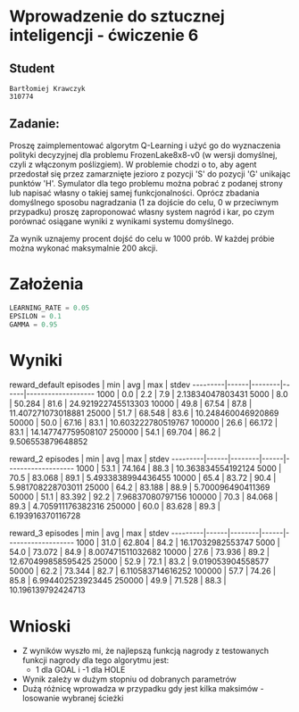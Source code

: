 # Wprowadzenie do sztucznej inteligencji - ćwiczenie 6

## Student

```
Bartłomiej Krawczyk
310774
```

## Zadanie:

Proszę zaimplementować algorytm Q-Learning i użyć go do wyznaczenia polityki decyzyjnej dla problemu FrozenLake8x8-v0 (w wersji domyślnej, czyli z włączonym poślizgiem). W problemie chodzi o to, aby agent przedostał się przez zamarznięte jezioro z pozycji 'S' do pozycji 'G' unikając punktów 'H'. Symulator dla tego problemu można pobrać z podanej strony lub napisać własny o takiej samej funkcjonalności.
Oprócz zbadania domyślnego sposobu nagradzania (1 za dojście do celu, 0 w przeciwnym przypadku) proszę zaproponować własny system nagród i kar, po czym porównać osiągane wyniki z wynikami systemu domyślnego.

Za wynik uznajemy procent dojść do celu w 1000 prób. W każdej próbie można wykonać maksymalnie 200 akcji.

# Założenia

```python
LEARNING_RATE = 0.05
EPSILON = 0.1
GAMMA = 0.95
```

# Wyniki

reward_default
episodes | min  | avg    | max  | stdev
---------|------|--------|------|-------------------
1000     | 0.0  | 2.2    | 7.9  | 2.13834047803431
5000     | 8.0  | 50.284 | 81.6 | 24.921922745513303
10000    | 49.8 | 67.54  | 87.8 | 11.407271073018881
25000    | 51.7 | 68.548 | 83.6 | 10.248460046920869
50000    | 50.0 | 67.16  | 83.1 | 10.603222780519767
100000   | 26.6 | 66.172 | 83.1 | 14.147747759508107
250000   | 54.1 | 69.704 | 86.2 | 9.506553879648852

reward_2
episodes | min  | avg    | max  | stdev
---------|------|--------|------|-------------------
1000     | 53.1 | 74.164 | 88.3 | 10.363834554192124
5000     | 70.5 | 83.068 | 89.1 | 5.4933838994436455
10000    | 65.4 | 83.72  | 90.4 | 5.981708228703011
25000    | 64.2 | 83.188 | 88.9 | 5.700096490411369
50000    | 51.1 | 83.392 | 92.2 | 7.96837080797156
100000   | 70.3 | 84.068 | 89.3 | 4.705911176382316
250000   | 60.0 | 83.628 | 89.3 | 6.193916370116728

reward_3
episodes | min  | avg    | max  | stdev
---------|------|--------|------|-------------------
1000     | 31.0 | 62.804 | 84.2 | 16.17032982553747
5000     | 54.0 | 73.072 | 84.9 | 8.007471511032682
10000    | 27.6 | 73.936 | 89.2 | 12.670499858595425
25000    | 52.9 | 72.1   | 83.2 | 9.019053904558577
50000    | 62.2 | 73.344 | 82.7 | 6.110583714616252
100000   | 57.7 | 74.26  | 85.8 | 6.994402523923445
250000   | 49.9 | 71.528 | 88.3 | 10.196139792424713

# Wnioski

- Z wyników wyszło mi, że najlepszą funkcją nagrody z testowanych funkcji nagrody dla tego algorytmu jest:
    - 1 dla GOAL i -1 dla HOLE
- Wynik zależy w dużym stopniu od dobranych parametrów
- Dużą różnicę wprowadza w przypadku gdy jest kilka maksimów - losowanie wybranej ścieżki